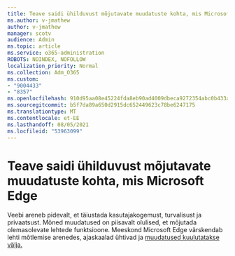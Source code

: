 ```yaml
---
title: Teave saidi ühilduvust mõjutavate muudatuste kohta, mis Microsoft Edge
ms.author: v-jmathew
author: v-jmathew
manager: scotv
audience: Admin
ms.topic: article
ms.service: o365-administration
ROBOTS: NOINDEX, NOFOLLOW
localization_priority: Normal
ms.collection: Adm_O365
ms.custom:
- "9004433"
- "8357"
ms.openlocfilehash: 910d95aa08e45224fda8eb90ad4009dbeca9272354abc0b433a63e4566810f64
ms.sourcegitcommit: b5f7da89a650d2915dc652449623c78be6247175
ms.translationtype: MT
ms.contentlocale: et-EE
ms.lasthandoff: 08/05/2021
ms.locfileid: "53963099"
---
```

# <a name="learn-about-site-compatibility-affecting-changes-coming-to-microsoft-edge"></a>Teave saidi ühilduvust mõjutavate muudatuste kohta, mis Microsoft Edge

Veebi areneb pidevalt, et täiustada kasutajakogemust, turvalisust ja privaatsust. Mõned muudatused on piisavalt olulised, et mõjutada olemasolevate lehtede funktsioone. Meeskond Microsoft Edge värskendab lehti mõtlemise arenedes, ajaskaalad ühtivad ja [muudatused kuulutatakse välja.](https://go.microsoft.com/fwlink/?linkid=2135534)
